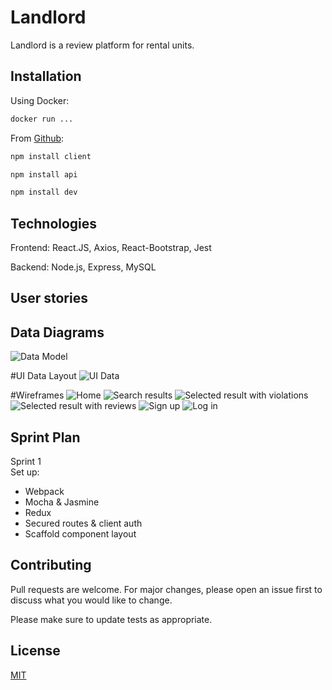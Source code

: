 # Landlord

Landlord is a review platform for rental units.

## Installation

Using Docker:

```bash
docker run ...
```

From [Github](https://github.com/mwerbo2/landlord.git):

```bash
npm install client
```

```bash
npm install api
```

```bash
npm install dev
```

## Technologies

Frontend:
React.JS, Axios, React-Bootstrap, Jest

Backend: Node.js, Express, MySQL

## User stories

## Data Diagrams

![Data Model](https://i.imgur.com/lYH1aGA.png "Data Model")

#UI Data Layout
![UI Data](https://i.imgur.com/tgZhIwL.jpg "UI Data")

#Wireframes
![Home](https://i.imgur.com/fWXfNMB.png "Home")
![Search results](https://i.imgur.com/1xk4Qay.png "Search results")
![Selected result with violations](https://i.imgur.com/PtE64Gf.png "Selected result with violations")
![Selected result with reviews](https://i.imgur.com/MIoC42D.png "Selected result with reviews")
![Sign up](https://i.imgur.com/pTOtwWB.png "Sign up")
![Log in](https://i.imgur.com/vKC43rh.png "Log in")

## Sprint Plan

Sprint 1  
Set up:

- Webpack
- Mocha & Jasmine
- Redux
- Secured routes & client auth
- Scaffold component layout

## Contributing

Pull requests are welcome. For major changes, please open an issue first to discuss what you would like to change.

Please make sure to update tests as appropriate.

## License

[MIT](https://choosealicense.com/licenses/mit/)

